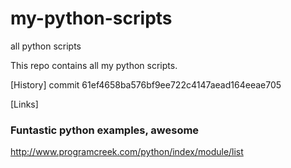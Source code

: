 my-python-scripts
=================

all python scripts

This repo contains all my python scripts.

[History]
commit 61ef4658ba576bf9ee722c4147aead164eeae705

[Links]
### Funtastic python examples, awesome
http://www.programcreek.com/python/index/module/list
